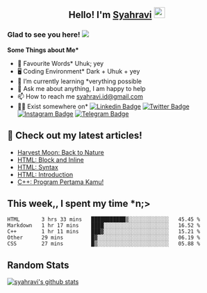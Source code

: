 <h2 align="center">Hello! I'm <a href="https://syahravi.github.io" target="_blank">Syahravi</a> <img src="https://media.giphy.com/media/hvRJCLFzcasrR4ia7z/giphy.gif" width="25px"></h2>

### Glad to see you here! ![](https://visitor-badge.glitch.me/badge?page_id=syahravi.syahravi)

<b> Some Things about Me*</b>
- 💬 Favourite Words\* Uhuk; yey
- 🖥️ Coding Environment\* Dark + Uhuk + yey
- 🌱 I’m currently learning \*verything possible
- 👀 Ask me about anything, I am happy to help
- 📫 How to reach me syahravi.id@gmail.com
- 👨‍💻 Exist somewhere on\* 
[![Linkedin Badge](https://img.shields.io/badge/-LinkedIn-0e76a8?style=flat-square&logo=Linkedin&logoColor=white)](https://linkedin.com/in/syahravi/)
[![Twitter Badge](https://img.shields.io/badge/-Twitter-00acee?style=flat-square&logo=Twitter&logoColor=white)](https://twitter.com/syahraavi/)
[![Instagram Badge](https://img.shields.io/badge/-Instagram-e4405f?style=flat-square&logo=Instagram&logoColor=white)](https://instagram.com/syahraavi)
[![Telegram Badge](https://img.shields.io/badge/-Telegram-0088cc?style=flat-square&logo=Telegram&logoColor=white)](https://t.me/syahravi)
## 📝 Check out my latest articles!
<!-- BLOG-POST-LIST:START -->
- [Harvest Moon: Back to Nature](https://syahravi.my.id/harvest-moon-btn/)
- [HTML: Block and Inline](https://syahravi.my.id/html-block-inline/)
- [HTML: Syntax](https://syahravi.my.id/html-syntax/)
- [HTML: Introduction](https://syahravi.my.id/html/)
- [C++: Program Pertama Kamu!](https://syahravi.my.id/cpp-first-program/)
<!-- BLOG-POST-LIST:END -->

## This week,, I spent my time \*n;>
<!--START_SECTION:waka-->
```text
HTML       3 hrs 33 mins   ███████████▒░░░░░░░░░░░░░   45.45 % 
Markdown   1 hr 17 mins    ████░░░░░░░░░░░░░░░░░░░░░   16.52 % 
C++        1 hr 11 mins    ███▓░░░░░░░░░░░░░░░░░░░░░   15.21 % 
Other      29 mins         █▓░░░░░░░░░░░░░░░░░░░░░░░   06.19 % 
CSS        27 mins         █▒░░░░░░░░░░░░░░░░░░░░░░░   05.88 % 
```
<!--END_SECTION:waka-->

## Random Stats
[![syahravi's github stats](https://github-readme-stats.vercel.app/api?username=syahravi&show_icons=true&theme=synthwave)](https://github.com/syahravi/)
